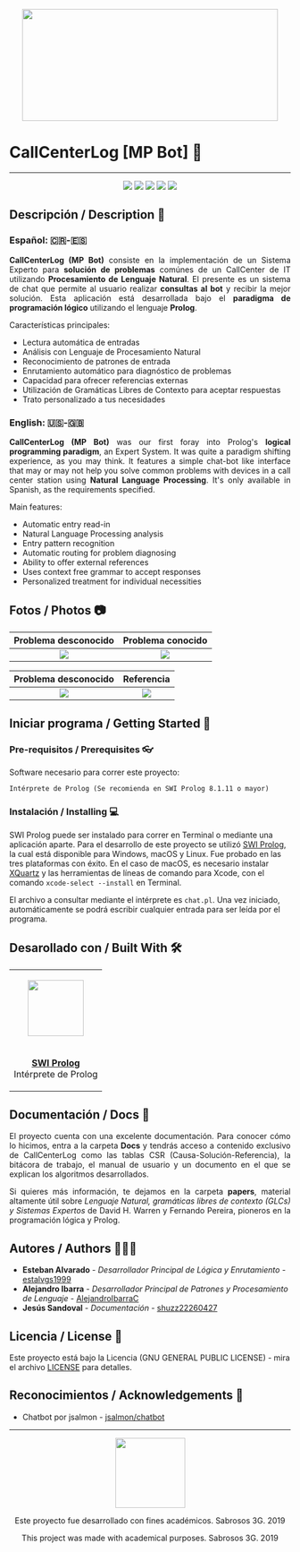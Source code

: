 <p align="center"> 
    <img src="https://bit.ly/2lAfnUw" height="200" width="458"/>
</p>

# CallCenterLog [MP Bot] 🤖
***
<p align="center">
  <img
       src="https://camo.githubusercontent.com/a3469255f3fcdead1593919251ab6f438744e9be/68747470733a2f2f63692e6170707665796f722e636f6d2f6170692f70726f6a656374732f7374617475732f346f3338706c743078626f31756263382f6272616e63682f6d61737465723f7376673d74727565">
  
  <img src = "https://res.cloudinary.com/estalvgs1999/image/upload/v1559747654/CE2103/Badges/platform-windows__macos_linux-blue_s17cqw.svg">
  
  <img src= "https://img.shields.io/badge/contributors-3-brightgreen">
  
  <img src = "https://camo.githubusercontent.com/ec385922fa349d9c349f34b7f3bf311843e35ba8/68747470733a2f2f696d672e736869656c64732e696f2f62616467652f4c6963656e73652d47504c76332d626c75652e737667">
  <img src="https://camo.githubusercontent.com/bc442b82f9ee7ab250bdee5c6fd1f61ee3965952/68747470733a2f2f6170692e636f646163792e636f6d2f70726f6a6563742f62616467652f47726164652f6431313438336130636335633465626439646134666639663763643536363930">
</p>

## Descripción / Description 📄

### Español: 🇨🇷-🇪🇸

<p align="justify">
    <b>CallCenterLog (MP Bot)</b> consiste en la implementación de un Sistema Experto para <b>solución de problemas</b> comúnes de un CallCenter de IT utilizando <b>Procesamiento de Lenguaje Natural</b>. El presente es un sistema de chat que permite al usuario realizar <b>consultas al bot</b> y recibir la mejor solución. Esta aplicación está desarrollada bajo el <b>paradigma de programación lógico</b> utilizando el lenguaje <b>Prolog</b>. 
</p>

Características principales:

* Lectura automática de entradas
* Análisis con Lenguaje de Procesamiento Natural
* Reconocimiento de patrones de entrada
* Enrutamiento automático para diagnóstico de problemas
* Capacidad para ofrecer referencias externas
* Utilización de Gramáticas Libres de Contexto para aceptar respuestas
* Trato personalizado a tus necesidades

### English: 🇺🇸-🇬🇧

<p align="justify">
    <b>CallCenterLog (MP Bot)</b> was our first foray into Prolog's <b>logical programming paradigm</b>, an Expert System. It was quite a paradigm shifting experience, as you may think. It features a simple chat-bot like interface that may or may not help you solve common problems with devices in a call center station using <b>Natural Language Processing</b>. It's only available in Spanish, as the requirements specified. 
</p>

Main features:

* Automatic entry read-in
* Natural Language Processing analysis
* Entry pattern recognition
* Automatic routing for problem diagnosing
* Ability to offer external references
* Uses context free grammar to accept responses
* Personalized treatment for individual necessities

## Fotos / Photos 📷

Problema desconocido                        | Problema conocido                      |
:------------------------------:|:------------------------------:
![](https://res.cloudinary.com/alejandroi/image/upload/v1590682159/TEC/GitHub%20Readme%20Assets/callcenterlog-e1.png)  |  ![](https://res.cloudinary.com/alejandroi/image/upload/v1590682159/TEC/GitHub%20Readme%20Assets/callcenterlog-e2.png)

Problema desconocido                       |Referencia              |
:-------------------------:|:-------------------------:
![](https://res.cloudinary.com/alejandroi/image/upload/v1590682160/TEC/GitHub%20Readme%20Assets/callcenterlog-e3.png)  |  ![](https://res.cloudinary.com/alejandroi/image/upload/v1590682159/TEC/GitHub%20Readme%20Assets/callcenterlog-e4.png)

## Iniciar programa / Getting Started 🚀

### Pre-requisitos / Prerequisites 👓

Software necesario para correr este proyecto:

```
Intérprete de Prolog (Se recomienda en SWI Prolog 8.1.11 o mayor)
```

### Instalación / Installing 💻

SWI Prolog puede ser instalado para correr en Terminal o mediante una aplicación aparte. Para el desarrollo de este proyecto se utilizó [SWI Prolog](https://www.swi-prolog.org/Download.html), la cual está disponible para Windows, macOS y Linux. Fue probado en las tres plataformas con éxito. En el caso de macOS, es necesario instalar [XQuartz](https://www.xquartz.org) y las herramientas de líneas de comando para Xcode, con el comando ```xcode-select --install``` en Terminal.

El archivo a consultar mediante el intérprete es ```chat.pl```. Una vez iniciado, automáticamente se podrá escribir cualquier entrada para ser leída por el programa.

## Desarollado con / Built With 🛠

<table>
  <tr>
    <td>
      <p align=center><img src="https://starbeamrainbowlabs.com/images/logos/swi-prolog.svg" width="100"></p>
    </td>
  </tr>
  
  <tr>
    <td>
      <p align=center><a href="https://www.swi-prolog.org"><b>SWI Prolog</b></a>
      </br>Intérprete de Prolog</p>
    </td>
  </tr>
</table>

## Documentación / Docs 📖

<p align='justify'> El proyecto cuenta con una excelente documentación. Para conocer cómo lo hicimos, entra a la carpeta <b>Docs</b> y tendrás acceso a contenido exclusivo de CallCenterLog como las tablas CSR (Causa-Solución-Referencia), la bitácora de trabajo, el manual de usuario y un documento en el que se explican los algoritmos desarrollados.</p>
    
<p align='justify'>Si quieres más información, te dejamos en la carpeta <b>papers</b>, material altamente útil sobre <i>Lenguaje Natural, gramáticas libres de contexto (GLCs) y Sistemas Expertos</i> de David H. Warren y Fernando Pereira, pioneros en la programación lógica y Prolog.</p>

## Autores / Authors 👨🏻‍💻

* **Esteban Alvarado** - *Desarrollador Principal de Lógica y Enrutamiento* - [estalvgs1999](https://github.com/estalvgs1999)
* **Alejandro Ibarra** - *Desarrollador Principal de Patrones y Procesamiento de Lenguaje* - [AlejandroIbarraC](https://github.com/AlejandroIbarraC)
* **Jesús Sandoval** - *Documentación* - [shuzz22260427](https://github.com/shuzz22260427)

## Licencia / License 📄
Este proyecto está bajo la Licencia (GNU GENERAL PUBLIC LICENSE) - mira el archivo [LICENSE](https://bit.ly/2HvVhCP) para detalles.

## Reconocimientos / Acknowledgements 📎

* Chatbot por jsalmon - [jsalmon/chatbot](https://github.com/jlsalmon/chatbot)

***
<p align="center">
<img src="https://bit.ly/2lt9Sqt" width="125"/>
</p>
<p align="center">Este proyecto fue desarrollado con fines académicos. Sabrosos 3G. 2019</p>
<p align="center">This project was made with academical purposes. Sabrosos 3G. 2019</p
```
